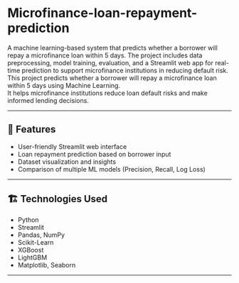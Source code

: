 # Microfinance-loan-repayment-prediction
A machine learning-based system that predicts whether a borrower will repay a microfinance loan within 5 days. The project includes data preprocessing, model training, evaluation, and a Streamlit web app for real-time prediction to support microfinance institutions in reducing default risk.
This project predicts whether a borrower will repay a microfinance loan within 5 days using Machine Learning.  
It helps microfinance institutions reduce loan default risks and make informed lending decisions.

---

## 📌 Features
- User-friendly Streamlit web interface
- Loan repayment prediction based on borrower input
- Dataset visualization and insights
- Comparison of multiple ML models (Precision, Recall, Log Loss)

---

## 🏗️ Technologies Used
- Python
- Streamlit
- Pandas, NumPy
- Scikit-Learn
- XGBoost
- LightGBM
- Matplotlib, Seaborn

---


